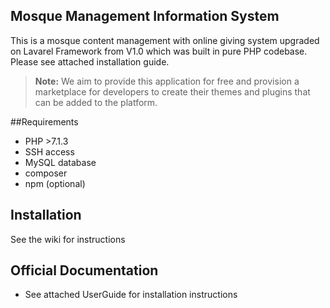 ## Mosque Management Information System

This is a mosque content management with online giving system upgraded on Lavarel Framework from V1.0 which was built in pure PHP codebase. Please see attached installation guide.

> **Note:**
> We aim to provide this application for free and provision a marketplace for developers to create their themes and plugins that can be added to the platform.

##Requirements

- PHP >7.1.3
- SSH access
- MySQL database
- composer
- npm (optional)

## Installation

See the wiki for instructions

## Official Documentation

- See attached UserGuide for installation instructions
